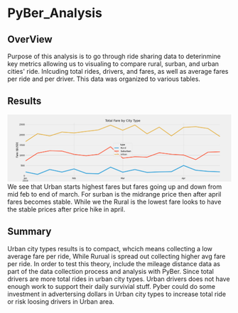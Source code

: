 # PyBer_Analysis
## OverView
Purpose of this analysis is to go through ride sharing data to deterinmine key metrics allowing us to visualing to compare rural, surban, and urban cities' ride. Inlcuding total rides, drivers, and fares, as well as average fares per ride and per driver. This data was organized to various tables.
## Results
![](Resources/Challenge_fare_summary.png)
We see that Urban starts highest fares but fares going up and down from mid feb to end of march. For surban is the midrange price then after april fares becomes stable. While we the Rural is the lowest fare looks to have the stable prices after price hike in april. 
## Summary
Urban city types results is to compact, whcich means collecting a low average fare per ride, While Rurual is spread out collecting higher avg fare per ride. In order to test this theory, include the mileage distance data as part of the data collection process and analysis with PyBer. Since total drivers are more total rides in urban city types. Urban drivers does not have enough work to support their daily survivial stuff. Pyber could do some investment in advertersing dollars in Urban city types to increase total ride or risk loosing drivers in Urban area. 
